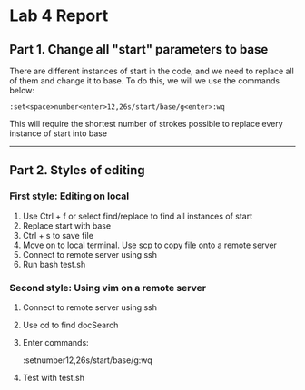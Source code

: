 # Lab 4 Report

## Part 1. Change all "start" parameters to base

There are different instances of start in the code, and we need to replace all of them and change it to base. To do this, we will we use the commands below:

    :set<space>number<enter>12,26s/start/base/g<enter>:wq

This will require the shortest number of strokes possible to replace every instance of start into base
___
## Part 2. Styles of editing
### First style: Editing on local
1. Use Ctrl + f or select find/replace to find all instances of start
2. Replace start with base
3. Ctrl + s to save file
4. Move on to local terminal. Use scp to copy file onto a remote server
5. Connect to remote server using ssh
6. Run bash test.sh

### Second style: Using vim on a remote server
1. Connect to remote server using ssh
2. Use cd to find docSearch
3. Enter commands:

    :set<space>number<enter>12,26s/start/base/g<enter>:wq
4. Test with test.sh

